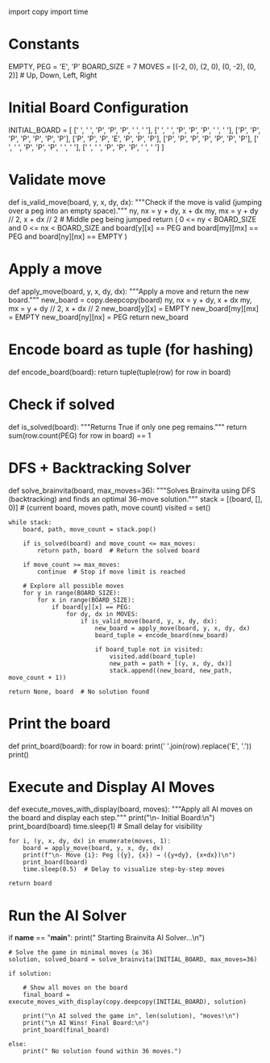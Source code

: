 import copy
import time

# Constants
EMPTY, PEG = 'E', 'P'
BOARD_SIZE = 7
MOVES = [(-2, 0), (2, 0), (0, -2), (0, 2)]  # Up, Down, Left, Right

# Initial Board Configuration
INITIAL_BOARD = [
    [' ', ' ', 'P', 'P', 'P', ' ', ' '],
    [' ', ' ', 'P', 'P', 'P', ' ', ' '],
    ['P', 'P', 'P', 'P', 'P', 'P', 'P'],
    ['P', 'P', 'P', 'E', 'P', 'P', 'P'],
    ['P', 'P', 'P', 'P', 'P', 'P', 'P'],
    [' ', ' ', 'P', 'P', 'P', ' ', ' '],
    [' ', ' ', 'P', 'P', 'P', ' ', ' ']
]

# Validate move
def is_valid_move(board, y, x, dy, dx):
    """Check if the move is valid (jumping over a peg into an empty space)."""
    ny, nx = y + dy, x + dx
    my, mx = y + dy // 2, x + dx // 2  # Middle peg being jumped
    return (
        0 <= ny < BOARD_SIZE and 0 <= nx < BOARD_SIZE and
        board[y][x] == PEG and
        board[my][mx] == PEG and
        board[ny][nx] == EMPTY
    )

# Apply a move
def apply_move(board, y, x, dy, dx):
    """Apply a move and return the new board."""
    new_board = copy.deepcopy(board)
    ny, nx = y + dy, x + dx
    my, mx = y + dy // 2, x + dx // 2
    new_board[y][x] = EMPTY
    new_board[my][mx] = EMPTY
    new_board[ny][nx] = PEG
    return new_board

# Encode board as tuple (for hashing)
def encode_board(board):
    return tuple(tuple(row) for row in board)

# Check if solved
def is_solved(board):
    """Returns True if only one peg remains."""
    return sum(row.count(PEG) for row in board) == 1

# DFS + Backtracking Solver
def solve_brainvita(board, max_moves=36):
    """Solves Brainvita using DFS (backtracking) and finds an optimal 36-move solution."""
    stack = [(board, [], 0)]  # (current board, moves path, move count)
    visited = set()
    
    while stack:
        board, path, move_count = stack.pop()

        if is_solved(board) and move_count <= max_moves:
            return path, board  # Return the solved board

        if move_count >= max_moves:
            continue  # Stop if move limit is reached

        # Explore all possible moves
        for y in range(BOARD_SIZE):
            for x in range(BOARD_SIZE):
                if board[y][x] == PEG:
                    for dy, dx in MOVES:
                        if is_valid_move(board, y, x, dy, dx):
                            new_board = apply_move(board, y, x, dy, dx)
                            board_tuple = encode_board(new_board)

                            if board_tuple not in visited:
                                visited.add(board_tuple)
                                new_path = path + [(y, x, dy, dx)]
                                stack.append((new_board, new_path, move_count + 1))

    return None, board  # No solution found

# Print the board
def print_board(board):
    for row in board:
        print(' '.join(row).replace('E', '.'))
    print()

# Execute and Display AI Moves
def execute_moves_with_display(board, moves):
    """Apply all AI moves on the board and display each step."""
    print("\n- Initial Board:\n")
    print_board(board)
    time.sleep(1)  # Small delay for visibility

    for i, (y, x, dy, dx) in enumerate(moves, 1):
        board = apply_move(board, y, x, dy, dx)
        print(f"\n- Move {i}: Peg ({y}, {x}) → ({y+dy}, {x+dx})\n")
        print_board(board)
        time.sleep(0.5)  # Delay to visualize step-by-step moves

    return board

# Run the AI Solver
if __name__ == "__main__":
    print(" Starting Brainvita AI Solver...\n")

    # Solve the game in minimal moves (≤ 36)
    solution, solved_board = solve_brainvita(INITIAL_BOARD, max_moves=36)

    if solution:

        # Show all moves on the board
        final_board = execute_moves_with_display(copy.deepcopy(INITIAL_BOARD), solution)
        
        print("\n AI solved the game in", len(solution), "moves!\n")
        print("\n AI Wins! Final Board:\n")
        print_board(final_board)

    else:
        print(" No solution found within 36 moves.")

